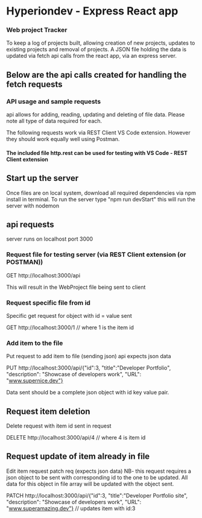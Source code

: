 # Hyperiondev - Express React app

### Web project Tracker

To keep a log of projects built, allowing creation of new projects, updates to existing projects and removal of projects.
A JSON file holding the data is updated via fetch api calls from the react app, via an express server.

## Below are the api calls created for handling the fetch requests

### API usage and sample requests

api allows for adding, reading, updating and deleting of file data.
Please note all type of data required for each.

The following requests work via REST Client VS Code extension. However they should work equally well using Postman.

#### The included file http.rest can be used for testing with VS Code - REST Client extension

## Start up the server

Once files are on local system, download all required dependencies via npm install in terminal.
To run the server type "npm run devStart"
this will run the server with nodemon

## api requests

server runs on localhost port 3000

### Request file for testing server (via REST Client extension (or POSTMAN))

GET http://localhost:3000/api

This will result in the WebProject file being sent to client

### Request specific file from id

Specific get request for object with id = value sent

GET http://localhost:3000/1 // where 1 is the item id

### Add item to the file

Put request to add item to file (sending json) api expects json data

PUT http://localhost:3000/api/{"id":3, "title":"Developer Portfolio", "description": "Showcase of developers work", "URL": "www.supernice.dev"}

Data sent should be a complete json object with id key value pair.

## Request item deletion

Delete request with item id sent in request

DELETE http://localhost:3000/api/4 // where 4 is item id

## Request update of item already in file

Edit item request patch req (expects json data)
NB- this request requires a json object to be sent with corresponding id to the one to be updated. All data for this object in file array will be updated with the object sent.

PATCH http://localhost:3000/api/{"id":3, "title":"Developer Portfolio site", "description": "Showcase of developers work", "URL": "www.superamazing.dev"} // updates item with id:3
